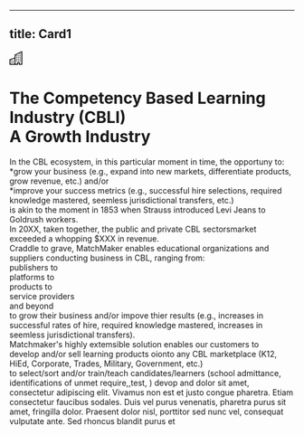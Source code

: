 ---
title: Card1
----
<div class="icon text-primary-light mx-auto mb-4">
    <img width="24" height="24" src="/assets/img/icons/building.svg" />
</div>

# The Competency Based Learning Industry (CBLI) <br/> A Growth Industry

In the CBL ecosystem, in this particular moment in time, the opportuny to: <br/>*grow your business (e.g., expand into new markets, differentiate products, grow revenue, etc.) and/or <br/>     *improve your success metrics (e.g., successful hire selections, required knowledge mastered, seemless jurisdictional transfers, etc.) <br/>is akin to the moment in 1853 when Strauss introduced Levi Jeans to Goldrush workers.
<br/>In 20XX, taken together, the public and private CBL sectorsmarket exceeded a whopping $XXX in revenue.  <br/>Craddle to grave, MatchMaker enables educational organizations and suppliers conducting business in CBL, ranging from: <br/>publishers to <br/>platforms to <br/>products to <br/>service providers <br/>and beyond <br/>to grow their business and/or impove thier results (e.g., increases in successful rates of hire, required knowledge mastered, increases in seemless jurisdictional transfers). 
<br/>Matchmaker's highly extemsible solution enables our customers to <br/>develop and/or sell learning products oionto any CBL marketplace (K12, HiEd, Corporate, Trades, Military, Government, etc.) <br/> to select/sort and/or train/teach candidates/learners (school admittance, identifications of unmet require,,test, )
devop and   dolor sit amet, consectetur adipiscing elit. Vivamus non est et justo congue pharetra. Etiam consectetur faucibus sodales. Duis vel purus venenatis, pharetra purus sit amet, fringilla dolor. Praesent dolor nisl, porttitor sed nunc vel, consequat vulputate ante. Sed rhoncus blandit purus et 


